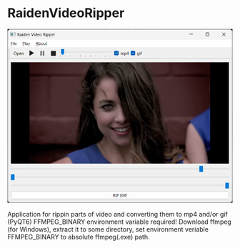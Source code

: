 # RaidenVideoRipper
![Screenshot](Screenshot.png) 

Application for rippin parts of video and converting them to mp4 and/or gif (PyQT6)
FFMPEG_BINARY environment variable required!
Download ffmpeg (for Windows), extract it to some directory, set environment veriable FFMPEG_BINARY to absolute ffmpeg(.exe) path.
